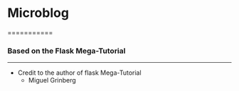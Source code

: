 # Microblog

===========

### Based on the Flask Mega-Tutorial
______

* Credit to the author of flask Mega-Tutorial
    * Miguel Grinberg
